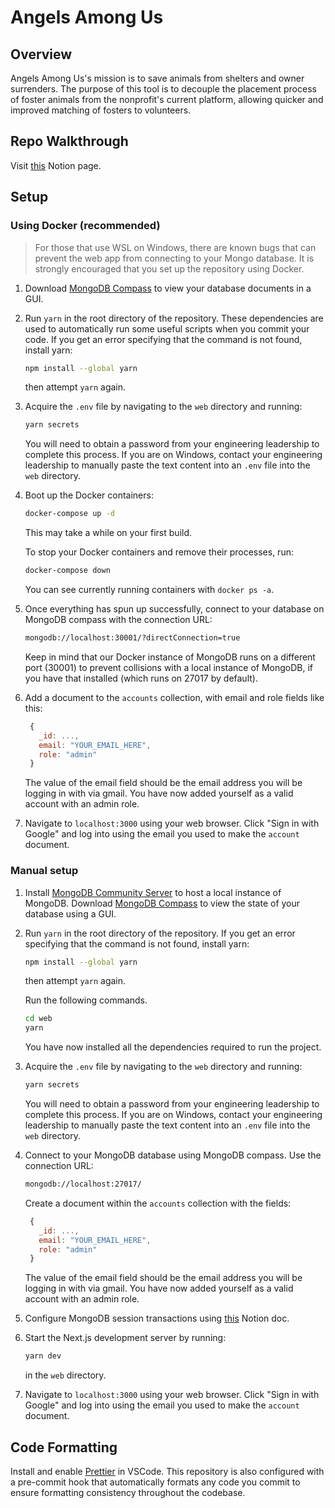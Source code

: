 # Angels Among Us

## Overview

Angels Among Us's mission is to save animals from shelters and owner surrenders. The purpose of this tool is to decouple the placement process of foster animals from the nonprofit's current platform, allowing quicker and improved matching of fosters to volunteers.

## Repo Walkthrough

Visit [this](https://www.notion.so/gtbitsofgood/Repo-Walkthrough-64fad02c388449bfafddede9870ca190) Notion page.

## Setup

### Using Docker (recommended)

> For those that use WSL on Windows, there are known bugs that can prevent the web app from connecting to your Mongo database. It is strongly encouraged that you set up the repository using Docker.

1. Download [MongoDB Compass](https://www.mongodb.com/try/download/compass#compass) to view your database documents in a GUI.

2. Run `yarn` in the root directory of the repository. These dependencies are used to automatically run some useful scripts when you commit your code. If you get an error specifying that the command is not found, install yarn:

   ```sh
   npm install --global yarn
   ```

   then attempt `yarn` again.

3. Acquire the `.env` file by navigating to the `web` directory and running:

   ```zsh
   yarn secrets
   ```

   You will need to obtain a password from your engineering leadership to complete this process. If you are on Windows, contact your engineering leadership to manually paste the text content into an `.env` file into the `web` directory.

4. Boot up the Docker containers:

   ```zsh
   docker-compose up -d
   ```

   This may take a while on your first build.

   To stop your Docker containers and remove their processes, run:

   ```zsh
   docker-compose down
   ```

   You can see currently running containers with `docker ps -a`.

5. Once everything has spun up successfully, connect to your database on MongoDB compass with the connection URL:

   ```zsh
   mongodb://localhost:30001/?directConnection=true
   ```

   Keep in mind that our Docker instance of MongoDB runs on a different port (30001) to prevent collisions with a local instance of MongoDB, if you have that installed (which runs on 27017 by default).

6. Add a document to the `accounts` collection, with email and role fields like this:

   ```js
    {
      _id: ...,
      email: "YOUR_EMAIL_HERE",
      role: "admin"
    }
   ```

   The value of the email field should be the email address you will be logging in with via gmail. You have now added yourself as a valid account with an admin role.

7. Navigate to `localhost:3000` using your web browser. Click "Sign in with Google" and log into using the email you used to make the `account` document.

### Manual setup

1. Install [MongoDB Community Server](https://www.mongodb.com/docs/manual/administration/install-community/) to host a local instance of MongoDB. Download [MongoDB Compass](https://www.mongodb.com/try/download/compass#compass) to view the state of your database using a GUI.

2. Run `yarn` in the root directory of the repository. If you get an error specifying that the command is not found, install yarn:

   ```zsh
   npm install --global yarn
   ```

   then attempt `yarn` again.

   Run the following commands.

   ```zsh
   cd web
   yarn
   ```

   You have now installed all the dependencies required to run the project.

3. Acquire the `.env` file by navigating to the `web` directory and running:

   ```zsh
   yarn secrets
   ```

   You will need to obtain a password from your engineering leadership to complete this process. If you are on Windows, contact your engineering leadership to manually paste the text content into an `.env` file into the `web` directory.

4. Connect to your MongoDB database using MongoDB compass. Use the connection URL:

   ```zsh
   mongodb://localhost:27017/
   ```

   Create a document within the `accounts` collection with the fields:

   ```js
    {
      _id: ...,
      email: "YOUR_EMAIL_HERE",
      role: "admin"
    }
   ```

   The value of the email field should be the email address you will be logging in with via gmail. You have now added yourself as a valid account with an admin role.

5. Configure MongoDB session transactions using [this](https://www.notion.so/gtbitsofgood/MongoDB-Transactions-Setup-42d280055f3b45beb6cea350882ab7b9?pvs=4) Notion doc.

6. Start the Next.js development server by running:

   ```zsh
   yarn dev
   ```

   in the `web` directory.

7. Navigate to `localhost:3000` using your web browser. Click "Sign in with Google" and log into using the email you used to make the `account` document.

## Code Formatting

Install and enable [Prettier](https://marketplace.visualstudio.com/items?itemName=esbenp.prettier-vscode) in VSCode. This repository is also configured with a pre-commit hook that automatically formats any code you commit to ensure formatting consistency throughout the codebase.
